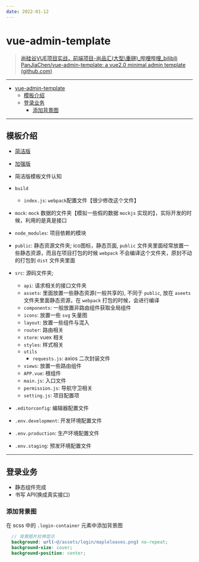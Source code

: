 ```yaml
---
date: 2022-01-12
---
```


# vue-admin-template

> [尚硅谷VUE项目实战，前端项目-尚品汇(大型\重磅)_哔哩哔哩_bilibili](https://www.bilibili.com/video/BV1Vf4y1T7bw?p=122&spm_id_from=pageDriver)   
> [PanJiaChen/vue-admin-template: a vue2.0 minimal admin template (github.com)](https://github.com/PanJiaChen/vue-admin-template)  

---

- [vue-admin-template](#vue-admin-template)
  - [模板介绍](#模板介绍)
  - [登录业务](#登录业务)
    - [添加背景图](#添加背景图)


---

## 模板介绍
- [简洁版](https://github.com/PanJiachen/vue-admin-template)
- [加强版](https://github.com/PanJiachen/vue-element-admin)

- 简洁版模板文件认知
- `build`
  - `index.js`: `webpack`配置文件【很少修改这个文件】
- `mock`: `mock` 数据的文件夹【模拟一些假的数据 `mockjs` 实现的】，实际开发的时候，利用的是真是接口
- `node_modules`: 项目依赖的模块
- `public`: 静态资源文件夹; ico图标，静态页面, `public` 文件夹里面经常放置一些静态资源，而且在项目打包的时候 `webpack` 不会编译这个文件夹，原封不动的打包到 `dist` 文件夹里面
- `src`: 源码文件夹;
  - `api`: 请求相关的接口文件夹
  - `assets`: 里面放置一些静态资源(一般共享的), 不同于 `public`, 放在 `aseets` 文件夹里面静态资源，在 `webpack` 打包的时候，会进行编译
  - `components`: 一般放置非路由组件获取全局组件
  - `icons`: 放置一些 `svg` 矢量图
  - `layout`: 放置一些组件与混入
  - `router`: 路由相关
  - `store`: vuex 相关
  - `styles`: 样式相关
  - `utils`
    - `requests.js`: axios 二次封装文件
  - `views`: 放置一些路由组件
  - `APP.vue`: 根组件
  - `main.js`: 入口文件
  - `permission.js`: 导航守卫相关
  - `setting.js`: 项目配置项
- `.editorconfig`: 编辑器配置文件
- `.env.development`: 开发环境配置文件
- `.env.production`: 生产环境配置文件
- `.env.staging`: 预发环境配置文件

---
## 登录业务
- 静态组件完成
- 书写 API(换成真实接口)


### 添加背景图

在 scss 中的 `.login-container` 元素中添加背景图

```scss
  // 背景图片拉伸显示
  background: url(~@/assets/login/mapleleaves.png) no-repeat;
  background-size: cover;
  background-position: center;
```
